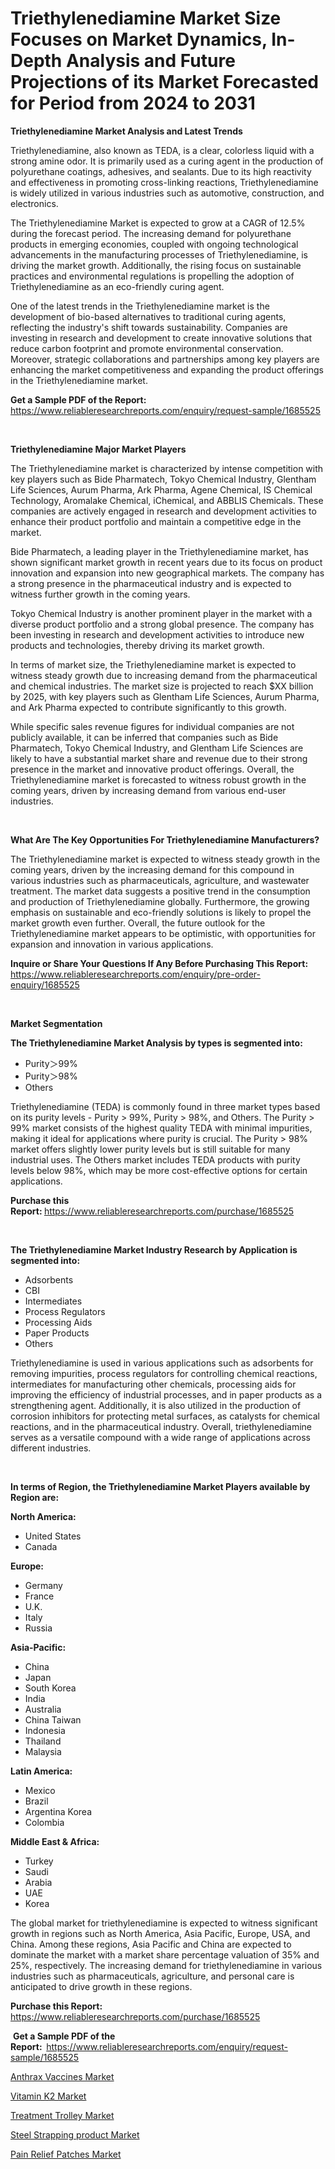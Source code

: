<p><h1>Triethylenediamine Market Size Focuses on Market Dynamics, In-Depth Analysis and Future Projections of its Market Forecasted for Period from 2024 to 2031</h1></p><p><strong>Triethylenediamine Market Analysis and Latest Trends</strong></p>
<p><p>Triethylenediamine, also known as TEDA, is a clear, colorless liquid with a strong amine odor. It is primarily used as a curing agent in the production of polyurethane coatings, adhesives, and sealants. Due to its high reactivity and effectiveness in promoting cross-linking reactions, Triethylenediamine is widely utilized in various industries such as automotive, construction, and electronics.</p><p>The Triethylenediamine Market is expected to grow at a CAGR of 12.5% during the forecast period. The increasing demand for polyurethane products in emerging economies, coupled with ongoing technological advancements in the manufacturing processes of Triethylenediamine, is driving the market growth. Additionally, the rising focus on sustainable practices and environmental regulations is propelling the adoption of Triethylenediamine as an eco-friendly curing agent.</p><p>One of the latest trends in the Triethylenediamine market is the development of bio-based alternatives to traditional curing agents, reflecting the industry's shift towards sustainability. Companies are investing in research and development to create innovative solutions that reduce carbon footprint and promote environmental conservation. Moreover, strategic collaborations and partnerships among key players are enhancing the market competitiveness and expanding the product offerings in the Triethylenediamine market.</p></p>
<p><strong>Get a Sample PDF of the Report:&nbsp;</strong> <a href="https://www.reliableresearchreports.com/enquiry/request-sample/1685525">https://www.reliableresearchreports.com/enquiry/request-sample/1685525</a></p>
<p>&nbsp;</p>
<p><strong>Triethylenediamine Major Market Players</strong></p>
<p><p>The Triethylenediamine market is characterized by intense competition with key players such as Bide Pharmatech, Tokyo Chemical Industry, Glentham Life Sciences, Aurum Pharma, Ark Pharma, Agene Chemical, IS Chemical Technology, Aromalake Chemical, iChemical, and ABBLIS Chemicals. These companies are actively engaged in research and development activities to enhance their product portfolio and maintain a competitive edge in the market.</p><p>Bide Pharmatech, a leading player in the Triethylenediamine market, has shown significant market growth in recent years due to its focus on product innovation and expansion into new geographical markets. The company has a strong presence in the pharmaceutical industry and is expected to witness further growth in the coming years.</p><p>Tokyo Chemical Industry is another prominent player in the market with a diverse product portfolio and a strong global presence. The company has been investing in research and development activities to introduce new products and technologies, thereby driving its market growth.</p><p>In terms of market size, the Triethylenediamine market is expected to witness steady growth due to increasing demand from the pharmaceutical and chemical industries. The market size is projected to reach $XX billion by 2025, with key players such as Glentham Life Sciences, Aurum Pharma, and Ark Pharma expected to contribute significantly to this growth.</p><p>While specific sales revenue figures for individual companies are not publicly available, it can be inferred that companies such as Bide Pharmatech, Tokyo Chemical Industry, and Glentham Life Sciences are likely to have a substantial market share and revenue due to their strong presence in the market and innovative product offerings. Overall, the Triethylenediamine market is forecasted to witness robust growth in the coming years, driven by increasing demand from various end-user industries.</p></p>
<p>&nbsp;</p>
<p><strong>What Are The Key Opportunities For Triethylenediamine Manufacturers?</strong></p>
<p><p>The Triethylenediamine market is expected to witness steady growth in the coming years, driven by the increasing demand for this compound in various industries such as pharmaceuticals, agriculture, and wastewater treatment. The market data suggests a positive trend in the consumption and production of Triethylenediamine globally. Furthermore, the growing emphasis on sustainable and eco-friendly solutions is likely to propel the market growth even further. Overall, the future outlook for the Triethylenediamine market appears to be optimistic, with opportunities for expansion and innovation in various applications.</p></p>
<p><strong>Inquire or Share Your Questions If Any Before Purchasing This Report:</strong> <a href="https://www.reliableresearchreports.com/enquiry/pre-order-enquiry/1685525">https://www.reliableresearchreports.com/enquiry/pre-order-enquiry/1685525</a></p>
<p>&nbsp;</p>
<p><strong>Market Segmentation</strong></p>
<p><strong>The Triethylenediamine Market Analysis by types is segmented into:</strong></p>
<p><ul><li>Purity＞99%</li><li>Purity＞98%</li><li>Others</li></ul></p>
<p><p>Triethylenediamine (TEDA) is commonly found in three market types based on its purity levels - Purity > 99%, Purity > 98%, and Others. The Purity > 99% market consists of the highest quality TEDA with minimal impurities, making it ideal for applications where purity is crucial. The Purity > 98% market offers slightly lower purity levels but is still suitable for many industrial uses. The Others market includes TEDA products with purity levels below 98%, which may be more cost-effective options for certain applications.</p></p>
<p><strong>Purchase this Report:&nbsp;</strong><a href="https://www.reliableresearchreports.com/purchase/1685525">https://www.reliableresearchreports.com/purchase/1685525</a></p>
<p>&nbsp;</p>
<p><strong>The Triethylenediamine Market Industry Research by Application is segmented into:</strong></p>
<p><ul><li>Adsorbents</li><li>CBI</li><li>Intermediates</li><li>Process Regulators</li><li>Processing Aids</li><li>Paper Products</li><li>Others</li></ul></p>
<p><p>Triethylenediamine is used in various applications such as adsorbents for removing impurities, process regulators for controlling chemical reactions, intermediates for manufacturing other chemicals, processing aids for improving the efficiency of industrial processes, and in paper products as a strengthening agent. Additionally, it is also utilized in the production of corrosion inhibitors for protecting metal surfaces, as catalysts for chemical reactions, and in the pharmaceutical industry. Overall, triethylenediamine serves as a versatile compound with a wide range of applications across different industries.</p></p>
<p>&nbsp;</p>
<p><strong>In terms of Region, the Triethylenediamine Market Players available by Region are:</strong></p>
<p>
    <p> <strong> North America: </strong>
        <ul>
            <li>United States</li>
            <li>Canada</li>
        </ul>
        </p> 
    <p> <strong> Europe: </strong>
        <ul>
            <li>Germany</li>
            <li>France</li>
            <li>U.K.</li>
            <li>Italy</li>
            <li>Russia</li>
        </ul>
        </p> 
    <p> <strong> Asia-Pacific: </strong>
        <ul>
            <li>China</li>
            <li>Japan</li>
            <li>South Korea</li>
            <li>India</li>
            <li>Australia</li>
            <li>China Taiwan</li>
            <li>Indonesia</li>
            <li>Thailand</li>
            <li>Malaysia</li>
        </ul>
        </p> 
    <p> <strong> Latin America: </strong>
        <ul>
            <li>Mexico</li>
            <li>Brazil</li>
            <li>Argentina Korea</li>
            <li>Colombia</li>
        </ul>
        </p> 
    <p> <strong> Middle East & Africa: </strong>
        <ul>
            <li>Turkey</li>
            <li>Saudi</li>
            <li>Arabia</li>
            <li>UAE</li>
            <li>Korea</li>
        </ul>
    </p>
    </p>
<p><p>The global market for triethylenediamine is expected to witness significant growth in regions such as North America, Asia Pacific, Europe, USA, and China. Among these regions, Asia Pacific and China are expected to dominate the market with a market share percentage valuation of 35% and 25%, respectively. The increasing demand for triethylenediamine in various industries such as pharmaceuticals, agriculture, and personal care is anticipated to drive growth in these regions.</p></p>
<p><strong>Purchase this Report: </strong><a href="https://www.reliableresearchreports.com/purchase/1685525">https://www.reliableresearchreports.com/purchase/1685525</a></p>
<p>&nbsp;<strong>Get a Sample PDF of the Report:&nbsp;&nbsp;</strong><a href="https://www.reliableresearchreports.com/enquiry/request-sample/1685525">https://www.reliableresearchreports.com/enquiry/request-sample/1685525</a></p>
<p><strong></strong></p>
<p><p><a href="https://medium.com/@malcomw102036/anthrax-vaccines-market-size-and-market-trends-complete-industry-overview-2024-to-2031-850e1cd4e861">Anthrax Vaccines Market</a></p><p><a href="https://medium.com/@malcomw102036/vitamin-k2-market-size-reveals-the-best-marketing-channels-in-global-industry-b93b43346ac9">Vitamin K2 Market</a></p><p><a href="https://github.com/lylyparadise/Market-Research-Report-List-2/blob/main/treatment-trolley-market.md">Treatment Trolley Market</a></p><p><a href="https://github.com/GroverBarry/Market-Research-Report-List-4/blob/main/steel-strapping-product-market.md">Steel Strapping product Market</a></p><p><a href="https://medium.com/@malcomw102036/pain-relief-patches-market-exploring-market-share-market-trends-and-future-growth-e1a935c48a18">Pain Relief Patches Market</a></p></p>